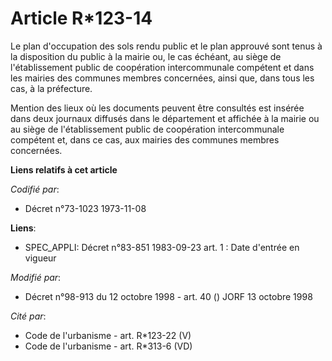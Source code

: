 # Article R*123-14

Le plan d'occupation des sols rendu public et le plan approuvé sont tenus à la disposition du public à la mairie ou, le cas
échéant, au siège de l'établissement public de coopération intercommunale compétent et dans les mairies des communes membres
concernées, ainsi que, dans tous les cas, à la préfecture.

Mention des lieux où les documents peuvent être consultés est insérée dans deux journaux diffusés dans le département et
affichée à la mairie ou au siège de l'établissement public de coopération intercommunale compétent et, dans ce cas, aux
mairies des communes membres concernées.

**Liens relatifs à cet article**

_Codifié par_:

  - Décret n°73-1023 1973-11-08

**Liens**:

  - SPEC_APPLI: Décret n°83-851 1983-09-23 art. 1 : Date d'entrée en vigueur

_Modifié par_:

  - Décret n°98-913 du 12 octobre 1998 - art. 40 () JORF 13 octobre 1998

_Cité par_:

  - Code de l'urbanisme - art. R*123-22 (V)
  - Code de l'urbanisme - art. R*313-6 (VD)
